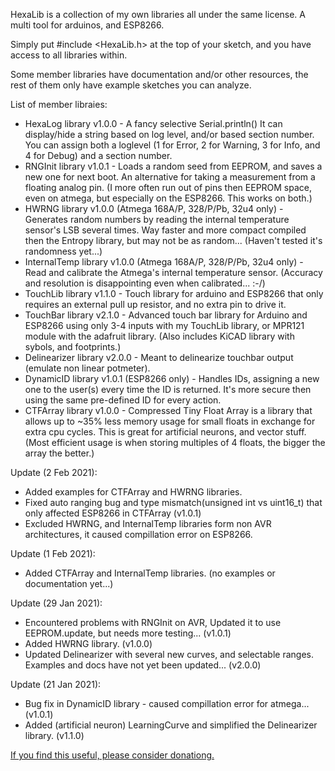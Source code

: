 HexaLib is a collection of my own libraries all under the same license. A multi tool for arduinos, and ESP8266.

Simply put #include <HexaLib.h> at the top of your sketch, and you have access to all libraries within.

Some member libraries have documentation and/or other resources, the rest of them only have example sketches you can analyze.

List of member libraies:
- HexaLog library v1.0.0 - A fancy selective Serial.println() It can display/hide a string based on log level, and/or based section number. You can assign both a loglevel (1 for Error, 2 for Warning, 3 for Info, and 4 for Debug) and a section number.
- RNGInit library v1.0.1 - Loads a random seed from EEPROM, and saves a new one for next boot. An alternative for taking a measurement from a floating analog pin. (I more often run out of pins then EEPROM space, even on atmega, but especially on the ESP8266. This works on both.)
- HWRNG  library v1.0.0 (Atmega 168A/P, 328/P/Pb, 32u4 only) - Generates random numbers by reading the internal temperature sensor's LSB several times. Way faster and more compact compiled then the Entropy library, but may not be as random... (Haven't tested it's randomness yet...)
- InternalTemp library v1.0.0 (Atmega 168A/P, 328/P/Pb, 32u4 only) - Read and calibrate the Atmega's internal temperature sensor. (Accuracy and resolution is disappointing even when calibrated... :-/)
- TouchLib library v1.1.0 - Touch library for arduino and ESP8266 that only requires an external pull up resistor, and no extra pin to drive it.
- TouchBar library v2.1.0 - Advanced touch bar library for Arduino and ESP8266 using only 3-4 inputs with my TouchLib library, or MPR121 module with the adafruit library. (Also includes KiCAD library with sybols, and footprints.)
- Delinearizer library v2.0.0 - Meant to delinearize touchbar output (emulate non linear potmeter).
- DynamicID library v1.0.1 (ESP8266 only) - Handles IDs, assigning a new one to the user(s) every time the ID is returned. It's more secure then using the same pre-defined ID for every action.
- CTFArray library v1.0.0 - Compressed Tiny Float Array is a library that allows up to ~35% less memory usage for small floats in exchange for extra cpu cycles. This is great for artificial neurons, and vector stuff. (Most efficient usage is when storing multiples of 4 floats, the bigger the array the better.)

Update (2 Feb 2021):
- Added examples for CTFArray and HWRNG libraries.
- Fixed auto ranging bug and type mismatch(unsigned int vs uint16_t) that only affected ESP8266 in CTFArray (v1.0.1)
- Excluded HWRNG, and InternalTemp libraries form non AVR architectures, it caused compillation error on ESP8266.

Update (1 Feb 2021):
- Added CTFArray and InternalTemp libraries. (no examples or documentation yet...)

Update (29 Jan 2021):
- Encountered problems with RNGInit on AVR, Updated it to use EEPROM.update, but needs more testing... (v1.0.1)
- Added HWRNG library. (v1.0.0)
- Updated Delinearizer with several new curves, and selectable ranges. Examples and docs have not yet been updated... (v2.0.0)

Update (21 Jan 2021):
- Bug fix in DynamicID library - caused compillation error for atmega... (v1.0.1)
- Added (artificial neuron) LearningCurve and simplified the Delinearizer library. (v1.1.0)

[If you find this useful, please consider donationg.](http://osrc.rip/Support.html)
